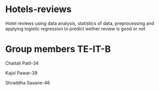 # Hotels-reviews

Hotel reviews using data analysis, statistics of data, preprocessing and applying logistic regression  to predict wether review is good or not
# Group members TE-IT-B

Chaitali Patil-34

Kajol Pawar-39

Shraddha Sasane-46
